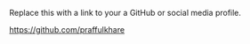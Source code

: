 Replace this with a link to your a GitHub or social media profile.


https://github.com/praffulkhare
